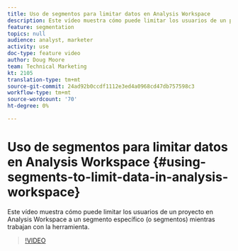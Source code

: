 ```yaml
---
title: Uso de segmentos para limitar datos en Analysis Workspace
description: Este vídeo muestra cómo puede limitar los usuarios de un proyecto en Analysis Workspace a un segmento específico (o segmentos) mientras trabajan con la herramienta.
feature: segmentation
topics: null
audience: analyst, marketer
activity: use
doc-type: feature video
author: Doug Moore
team: Technical Marketing
kt: 2105
translation-type: tm+mt
source-git-commit: 24ad92b0ccdf1112e3ed4a0968cd47db757598c3
workflow-type: tm+mt
source-wordcount: '70'
ht-degree: 0%

---
```



# Uso de segmentos para limitar datos en Analysis Workspace {#using-segments-to-limit-data-in-analysis-workspace}

Este vídeo muestra cómo puede limitar los usuarios de un proyecto en Analysis Workspace a un segmento específico (o segmentos) mientras trabajan con la herramienta.

>[!VIDEO](https://video.tv.adobe.com/v/24038/?quality=12)